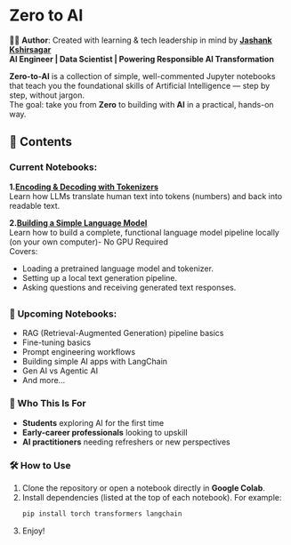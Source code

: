 # Zero to AI
🧑‍💻 **Author**: Created with learning & tech leadership in mind by **[Jashank Kshirsagar](https://www.linkedin.com/in/jashank-kshirsagar/)**  
**AI Engineer | Data Scientist | Powering Responsible AI Transformation**

**Zero-to-AI** is a collection of simple, well-commented Jupyter notebooks that teach you the foundational skills of Artificial Intelligence — step by step, without jargon.  
The goal: take you from **Zero** to building with **AI** in a practical, hands-on way.  

## 📂 Contents  

### Current Notebooks:  
**1.[Encoding & Decoding with Tokenizers](1_Encoder_Decoder_ZeroToAI_Jashank.ipynb)**  
  Learn how LLMs translate human text into tokens (numbers) and back into readable text.  
  
**2.[Building a Simple Language Model]()**  
  Learn how to build a complete, functional language model pipeline locally (on your own computer)- No GPU Required  
  Covers:  
  - Loading a pretrained language model and tokenizer.  
  - Setting up a local text generation pipeline.  
  - Asking questions and receiving generated text responses.
##

### 🔄 **Upcoming Notebooks:** 
- RAG (Retrieval-Augmented Generation) pipeline basics
- Fine-tuning basics  
- Prompt engineering workflows  
- Building simple AI apps with LangChain
- Gen AI vs Agentic AI  
- And more…  


### 🎯 Who This Is For  
- **Students** exploring AI for the first time  
- **Early-career professionals** looking to upskill  
- **AI practitioners** needing refreshers or new perspectives  


### 🛠 How to Use  
1. Clone the repository or open a notebook directly in **Google Colab**.  
2. Install dependencies (listed at the top of each notebook). For example:  
   ```bash
   pip install torch transformers langchain
3. Enjoy! 
